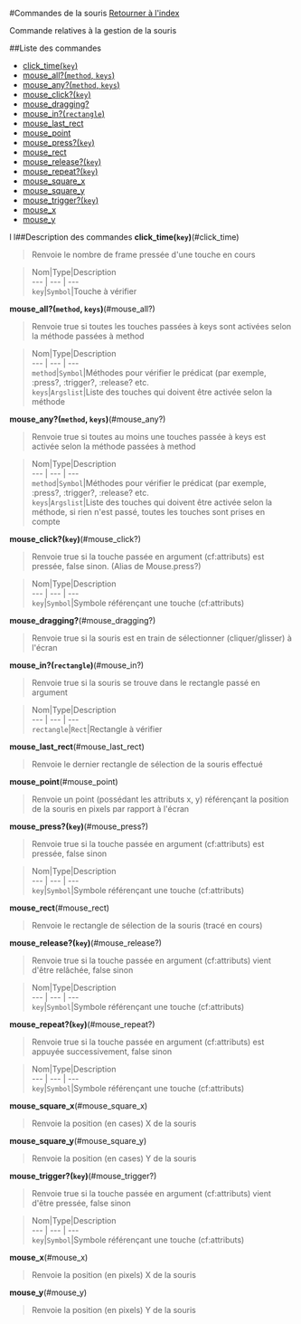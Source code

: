 #Commandes de la souris
[Retourner à l'index](__command_list.md)

Commande relatives à la gestion de la souris

##Liste des commandes
*    [click_time(`key`)](#click_time)
*    [mouse_all?(`method`, `keys`)](#mouse_all?)
*    [mouse_any?(`method`, `keys`)](#mouse_any?)
*    [mouse_click?(`key`)](#mouse_click?)
*    [mouse_dragging?](#mouse_dragging?)
*    [mouse_in?(`rectangle`)](#mouse_in?)
*    [mouse_last_rect](#mouse_last_rect)
*    [mouse_point](#mouse_point)
*    [mouse_press?(`key`)](#mouse_press?)
*    [mouse_rect](#mouse_rect)
*    [mouse_release?(`key`)](#mouse_release?)
*    [mouse_repeat?(`key`)](#mouse_repeat?)
*    [mouse_square_x](#mouse_square_x)
*    [mouse_square_y](#mouse_square_y)
*    [mouse_trigger?(`key`)](#mouse_trigger?)
*    [mouse_x](#mouse_x)
*    [mouse_y](#mouse_y)

l
l##Description des commandes
**click_time(`key`)**(#click_time)

> Renvoie le nombre de frame pressée d'une touche en cours

  
> Nom|Type|Description  
--- | --- | ---  
`key`|`Symbol`|Touche à vérifier  


**mouse_all?(`method`, `keys`)**(#mouse_all?)

> Renvoie true si toutes les touches passées à keys sont activées selon la méthode passées à method

  
> Nom|Type|Description  
--- | --- | ---  
`method`|`Symbol`|Méthodes pour vérifier le prédicat (par exemple, :press?, :trigger?, :release? etc.  
`keys`|`Argslist`|Liste des touches qui doivent être activée selon la méthode  


**mouse_any?(`method`, `keys`)**(#mouse_any?)

> Renvoie true si toutes au moins une touches passée à keys est activée selon la méthode passées à method

  
> Nom|Type|Description  
--- | --- | ---  
`method`|`Symbol`|Méthodes pour vérifier le prédicat (par exemple, :press?, :trigger?, :release? etc.  
`keys`|`Argslist`|Liste des touches qui doivent être activée selon la méthode, si rien n'est passé, toutes les touches sont prises en compte  


**mouse_click?(`key`)**(#mouse_click?)

> Renvoie true si la touche passée en argument (cf:attributs) est pressée, false sinon. (Alias de Mouse.press?)

  
> Nom|Type|Description  
--- | --- | ---  
`key`|`Symbol`|Symbole référençant une touche (cf:attributs)  


**mouse_dragging?**(#mouse_dragging?)

> Renvoie true si la souris est en train de sélectionner (cliquer/glisser) à l'écran

  
> 

**mouse_in?(`rectangle`)**(#mouse_in?)

> Renvoie true si la souris se trouve dans le rectangle passé en argument

  
> Nom|Type|Description  
--- | --- | ---  
`rectangle`|`Rect`|Rectangle à vérifier  


**mouse_last_rect**(#mouse_last_rect)

> Renvoie le dernier rectangle de sélection de la souris effectué

  
> 

**mouse_point**(#mouse_point)

> Renvoie un point (possédant les attributs x, y) référençant la position de la souris en pixels par rapport à l'écran

  
> 

**mouse_press?(`key`)**(#mouse_press?)

> Renvoie true si la touche passée en argument (cf:attributs) est pressée, false sinon

  
> Nom|Type|Description  
--- | --- | ---  
`key`|`Symbol`|Symbole référençant une touche (cf:attributs)  


**mouse_rect**(#mouse_rect)

> Renvoie le rectangle de sélection de la souris (tracé en cours)

  
> 

**mouse_release?(`key`)**(#mouse_release?)

> Renvoie true si la touche passée en argument (cf:attributs) vient d'être relâchée, false sinon

  
> Nom|Type|Description  
--- | --- | ---  
`key`|`Symbol`|Symbole référençant une touche (cf:attributs)  


**mouse_repeat?(`key`)**(#mouse_repeat?)

> Renvoie true si la touche passée en argument (cf:attributs) est appuyée successivement, false sinon

  
> Nom|Type|Description  
--- | --- | ---  
`key`|`Symbol`|Symbole référençant une touche (cf:attributs)  


**mouse_square_x**(#mouse_square_x)

> Renvoie la position (en cases) X de la souris

  
> 

**mouse_square_y**(#mouse_square_y)

> Renvoie la position (en cases) Y de la souris

  
> 

**mouse_trigger?(`key`)**(#mouse_trigger?)

> Renvoie true si la touche passée en argument (cf:attributs) vient d'être pressée, false sinon

  
> Nom|Type|Description  
--- | --- | ---  
`key`|`Symbol`|Symbole référençant une touche (cf:attributs)  


**mouse_x**(#mouse_x)

> Renvoie la position (en pixels) X de la souris

  
> 

**mouse_y**(#mouse_y)

> Renvoie la position (en pixels) Y de la souris

  
> 

